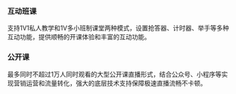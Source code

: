 ### 互动班课

支持1V1私人教学和1V多小班制课堂两种模式，设置抢答器、计时器、举手等多种互动功能，提供顺畅的开课体验和丰富的互动功能。

### 公开课

最多同时不超过1万人同时观看的大型公开课直播形式，结合公众号、小程序等实现营销运营和流量转化，强大的底层技术支持保障极速直播流畅不卡顿。
